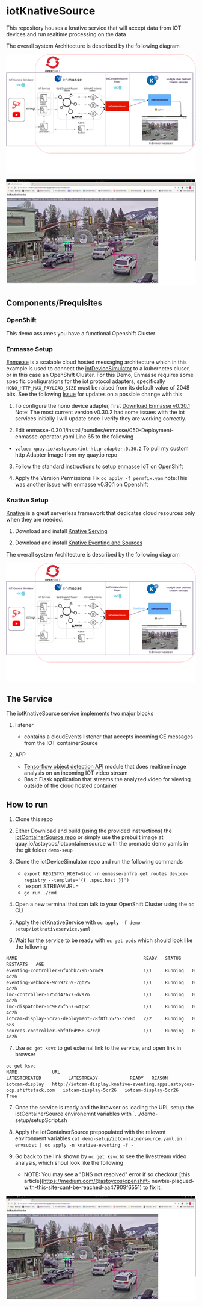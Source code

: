 # iotKnativeSource

This repository houses a knative service that will accept data from IOT devices and run realtime processing on the data

The overall system Architecture is described by the following diagram 

![image1](https://raw.githubusercontent.com/astoycos/iotKnativeSource/master/docs/iotKnativeSource.png)

![image0](https://raw.githubusercontent.com/astoycos/iotKnativeSource/master/docs/Article.jpg)

## Components/Prequisites  

### OpenShift
  This demo assumes you have a functional Openshift Cluster 
  
### Enmasse Setup

[Enmasse](enmasse.io) is a scalable cloud hosted messaging architecture which in this example is used to connect the [iotDeviceSimulator](https://github.com/astoycos/iotDeviceSimulator) to a kubernetes cluser, or in this case an OpenShift Cluster. 
For this Demo, Enmasse requires some specific configurations for the iot protocol adapters, specifically `HONO_HTTP_MAX_PAYLOAD_SIZE` must be raised from its default value of 2048 bits. See the following [Issue](https://github.com/EnMasseProject/enmasse/issues/4032) for updates on a possible change with this

1. To configure the hono device adapter, first [Download Enmasse v0.30.1](https://github.com/EnMasseProject/enmasse/releases/tag/0.30.1) Note: The most current version v0.30.2 had some issues with the iot services initially I will update once I verify they are working correctly. 

2. Edit enmasse-0.30.1/install/bundles/enmasse/050-Deployment-enmasse-operator.yaml Line 65 to the following 
* `value: quay.io/astoycos/iot-http-adapter:0.30.2` To pull my custom http Adapter Image from my quay.io repo

3. Follow the standard instructions to [setup enmasse IoT on OpenShift](https://enmasse.io/documentation/0.30.2/openshift/#'iot-guide-messaging-iot)

4. Apply the Version Permissions Fix `oc apply -f permfix.yam` note:This was another issue with enmasse v0.30.1 on Openshift


### Knative Setup

[Knative](https://knative.dev/) is a great serverless framework that dedicates cloud resources only when they are needed. 

  1. Download and install [Knative Serving](https://knative.dev/docs/serving/) 
  
  2. Download and install [Knative Eventing and Sources](https://knative.dev/docs/eventing/) 
  
The overall system Architecture is described by the following diagram 

![image2](https://raw.githubusercontent.com/astoycos/iotKnativeSource/master/docs/iotKnativeSource.png)

## The Service

The iotKnativeSource service implements two major blocks 

   1. listener 
      - contains a cloudEvents listener that accepts incoming CE messages from the IOT containerSource

   2. APP
      - [Tensorflow object detection API](https://github.com/tensorflow/models/tree/master/research/object_detection) module         that does realtime image analysis on an incoming IOT video stream 
      - Basic Flask application that streams the analyzed video for viewing outside of the cloud hosted container 

 ## How to run 
 
 1. Clone this repo 
 
 2. Either Download and build (using the provided instructions) the [iotContainerSource repo](https://github.com/astoycos/iotContainerSource) or simply use the prebuilt image at quay.io/astoycos/iotcontainersource with the premade demo yamls in the git folder `demo-seup`
 
 3. Clone the iotDeviceSimulator repo and run the following commands 
      * `export REGISTRY_HOST=$(oc -n enmasse-infra get routes device-registry --template='{{ .spec.host }}')`
      * `export STREAMURL=<youtube livestream link> 
      * `go run ./cmd`
 
 4. Open a new terminal that can talk to your OpenShift Cluster using the `oc` CLI

 5. Apply the iotKnativeService with `oc apply -f demo-setup/iotknativeservice.yaml`
 
 6. Wait for the service to be ready with `oc get pods` which should look like the following 

```
NAME                                               READY   STATUS    RESTARTS   AGE
eventing-controller-6f4bbb779b-5rmd9               1/1     Running   0          4d2h
eventing-webhook-9c697c59-7gh25                    1/1     Running   0          4d2h
imc-controller-675dd47677-dvs7n                    1/1     Running   0          4d2h
imc-dispatcher-6c9875f557-wtpkc                    1/1     Running   0          4d2h
iotcam-display-5cr26-deployment-78f8f65575-rcv8d   2/2     Running   0          68s
sources-controller-6bf9f6d958-s7cqh                1/1     Running   0          4d2h
```
 7. Use `oc get ksvc` to get external link to the service, and open link in browser 
 ```
 oc get ksvc
NAME             URL                                                                       LATESTCREATED          LATESTREADY            READY   REASON
iotcam-display   http://iotcam-display.knative-eventing.apps.astoycos-ocp.shiftstack.com   iotcam-display-5cr26   iotcam-display-5cr26   True    
```
 
 7. Once the service is ready and the browser os loading the URL setup the iotContainerSource environemnt variables with `. ./demo-setup/setupScript.sh 
 
 8. Apply the iotContainerSource prepopulated with the relevent environment variables `cat demo-setup/iotcontainersource.yaml.in | envsubst | oc apply -n knative-eventing -f -`
 
 9. Go back to the link shown by `oc get ksvc` to see the livestream video analysis, which shoul look like the following
      * NOTE: You may see a "DNS not resolved" error if so checkout [this article](https://medium.com/@astoycos/openshift-          newbie-plagued-with-this-site-cant-be-reached-aa47909f6551) to fix it. 
 
 ![image0](https://raw.githubusercontent.com/astoycos/iotKnativeSource/master/docs/Article.jpg)

